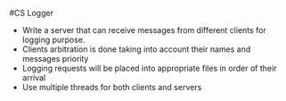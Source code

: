 #CS Logger

- Write a server that can receive messages from different clients for logging purpose. 
- Clients arbitration is done taking into account their names and messages priority
- Logging requests will be placed into appropriate files in order of their arrival
- Use multiple threads for both clients and servers
